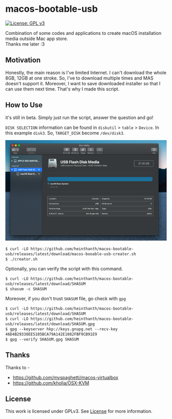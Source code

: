 # macos-bootable-usb

[![License: GPL v3](https://img.shields.io/badge/License-GPL%20v3-blue.svg)](LICENSE.md)

Combination of some codes and applications to create macOS installation media outside Mac app store.\
Thanks me later :3

## Motivation

Honestly, the main reason is I've limited Internet. I can't download the whole 8GB, 12GB at one stroke. So, I've to download multiple times and MAS doesn't support it. Moreover, I want to save downloaded installer so that I can use them next time. That's why I made this script.

## How to Use

it's still in beta. Simply just run the script, answer the question and go!

`DISK SELECTION` information can be found in `diskutil` > `table` > `Device`. In this example `disk3`. So, `TARGET_DISK` become `/dev/disk3`.

![diskutil](screenshots/diskutil.png)

```shell script
$ curl -LO https://github.com/heinthanth/macos-bootable-usb/releases/latest/download/macos-booable-usb-creator.sh
$ ./creator.sh
```

Optionally, you can verify the script with this command.

``` shell script
$ curl -LO https://github.com/heinthanth/macos-bootable-usb/releases/latest/download/SHASUM
$ shasum -c SHASUM
```

Moreover, if you don't trust `SHASUM` file, go check with `gpg`

```
$ curl -LO https://github.com/heinthanth/macos-bootable-usb/releases/latest/download/SHASUM
$ curl -LO https://github.com/heinthanth/macos-bootable-usb/releases/latest/download/SHASUM.gpg
$ gpg --keyserver hkp://keys.gnupg.net --recv-key 46D4B29338EE5105BCA79A142E1082FBF9CB91E9
$ gpg --verify SHASUM.gpg SHASUM
```
## Thanks

Thanks to -

* <https://github.com/myspaghetti/macos-virtualbox>
* <https://github.com/kholia/OSX-KVM>

## License

This work is licensed under GPLv3. See [License](LICENSE.md) for more information.
